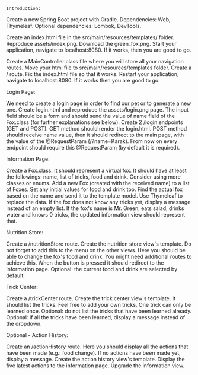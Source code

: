     Introduction:

Create a new Spring Boot project with Gradle.
Dependencies: Web, Thymeleaf.
Optional dependencies: Lombok, DevTools.

Create an index.html file in the src/main/resources/templates/ folder.
Reproduce assets/index.png.
Download the green_fox.png.
Start your application, navigate to localhost:8080.
If it works, then you are good to go.

Create a MainController.class file where you will store all your navigation routes.
Move your html file to src/main/resources/templates folder.
Create a / route.
Fix the index.html file so that it works.
Restart your application, navigate to localhost:8080.
If it works then you are good to go.

Login Page:

We need to create a login page in order to find our pet or to generate a new one.
Create login.html and reproduce the assets/login.png page.
The input field should be a form and should send the value of name field of the Fox.class
(for further explanations see below).
Create 2 /login endpoints (GET and POST).
GET method should render the login.html.
POST method should receive name value, then it should redirect to the main page,
with the value of the @RequestParam (/?name=Karak).
From now on every endpoint should require this @RequestParam (by default it is required).

Information Page:

Create a Fox.class.
It should represent a virtual fox.
It should have at least the followings: name, list of tricks, food and drink.
Consider using more classes or enums.
Add a new Fox (created with the received name) to a list of Foxes.
Set any initial values for food and drink too.
Find the actual fox based on the name and send it to the template model.
Use Thymeleaf to replace the data.
If the fox does not know any tricks yet, display a message instead of an empty list.
If the fox's name is Mr. Green, eats salad, drinks water and knows 0 tricks,
the updated information view should represent that.

Nutrition Store:

Create a /nutritionStore route.
Create the nutrition store view's template.
Do not forget to add this to the menu on the other views.
Here you should be able to change the fox's food and drink.
You might need additional routes to achieve this.
When the button is pressed it should redirect to the information page.
Optional: the current food and drink are selected by default.

Trick Center:

Create a /trickCenter route.
Create the trick center view's template.
It should list the tricks.
Feel free to add your own tricks.
One trick can only be learned once.
Optional: do not list the tricks that have been learned already.
Optional: if all the tricks have been learned, display a message instead of the dropdown.

Optional - Action History:

Create an /actionHistory route.
Here you should display all the actions that have been made (e.g.: food change).
If no actions have been made yet, display a message.
Create the action history view's template.
Display the five latest actions to the information page.
Upgrade the information view.
